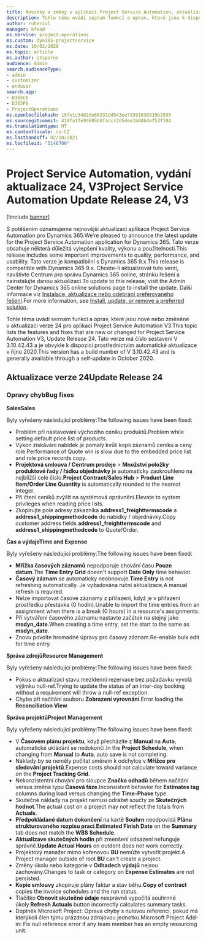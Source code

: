 ```yaml
---
title: Novinky a změny v aplikaci Project Service Automation, aktualizace verze 24, V3
description: Tohle téma uvádí seznam funkcí a oprav, které jsou k dispozici v Project Service Automation, aktualizace verze 24, V3.
author: ruhercul
manager: kfend
ms.service: project-operations
ms.custom: dyn365-projectservice
ms.date: 10/02/2020
ms.topic: article
ms.author: stsporen
audience: Admin
search.audienceType:
- admin
- customizer
- enduser
search.app:
- D365CE
- D365PS
- ProjectOperations
ms.openlocfilehash: 15fe1c3482de66331dd543ee73391638919b2595
ms.sourcegitcommit: 418fa1fe9d605b8faccc2d5dee1b04b4e753f194
ms.translationtype: HT
ms.contentlocale: cs-CZ
ms.lasthandoff: 02/10/2021
ms.locfileid: "5146700"
---
```

# <a name="project-service-automation-update-release-24-v3"></a><span data-ttu-id="1a792-103">Project Service Automation, vydání aktualizace 24, V3</span><span class="sxs-lookup"><span data-stu-id="1a792-103">Project Service Automation Update Release 24, V3</span></span>

[!include [banner](../includes/psa-now-project-operations.md)]

<span data-ttu-id="1a792-104">S potěšením oznamujeme nejnovější aktualizaci aplikace Project Service Automation pro Dynamics 365.</span><span class="sxs-lookup"><span data-stu-id="1a792-104">We’re pleased to announce the latest update for the Project Service Automation application for Dynamics 365.</span></span> <span data-ttu-id="1a792-105">Tato verze obsahuje některá důležitá vylepšení kvality, výkonu a použitelnosti.</span><span class="sxs-lookup"><span data-stu-id="1a792-105">This release includes some important improvements to quality, performance, and usability.</span></span> <span data-ttu-id="1a792-106">Tato verze je kompatibilní s Dynamics 365 9.x.</span><span class="sxs-lookup"><span data-stu-id="1a792-106">This release is compatible with Dynamics 365 9.x.</span></span> <span data-ttu-id="1a792-107">Chcete-li aktualizovat tuto verzi, navštivte Centrum pro správu Dynamics 365 online, stránku řešení a nainstalujte danou aktualizaci.</span><span class="sxs-lookup"><span data-stu-id="1a792-107">To update to this release, visit the Admin Center for Dynamics 365 online solutions page to install the update.</span></span> <span data-ttu-id="1a792-108">Další informace viz [Instalace, aktualizace nebo odebrání preferovaného řešení](https://docs.microsoft.com/power-platform/admin/install-remove-preferred-solution).</span><span class="sxs-lookup"><span data-stu-id="1a792-108">For more information, see [Install, update, or remove a preferred solution](https://docs.microsoft.com/power-platform/admin/install-remove-preferred-solution).</span></span>

<span data-ttu-id="1a792-109">Tohle téma uvádí seznam funkcí a oprav, které jsou nové nebo změněné v aktualizaci verze 24 pro aplikaci Project Service Automation V3.</span><span class="sxs-lookup"><span data-stu-id="1a792-109">This topic lists the features and fixes that are new or changed for Project Service Automation V3, Update Release 24.</span></span> <span data-ttu-id="1a792-110">Tato verze má číslo sestavení V 3.10.42.43 a je obvykle k dispozici prostřednictvím automatické aktualizace v říjnu 2020.</span><span class="sxs-lookup"><span data-stu-id="1a792-110">This version has a build number of V 3.10.42.43 and is generally available through a self-update in October 2020.</span></span>

## <a name="update-release-24"></a><span data-ttu-id="1a792-111">Aktualizace verze 24</span><span class="sxs-lookup"><span data-stu-id="1a792-111">Update Release 24</span></span>

### <a name="bug-fixes"></a><span data-ttu-id="1a792-112">Opravy chyb</span><span class="sxs-lookup"><span data-stu-id="1a792-112">Bug fixes</span></span>

<span data-ttu-id="1a792-113">**Sales**</span><span class="sxs-lookup"><span data-stu-id="1a792-113">**Sales**</span></span>

<span data-ttu-id="1a792-114">Byly vyřešeny následující problémy:</span><span class="sxs-lookup"><span data-stu-id="1a792-114">The following issues have been fixed:</span></span>

- <span data-ttu-id="1a792-115">Problém při nastavování výchozího ceníku produktů.</span><span class="sxs-lookup"><span data-stu-id="1a792-115">Problem while setting default price list of products.</span></span>
- <span data-ttu-id="1a792-116">Výkon získávání nabídek je pomalý kvůli kopii záznamů ceníku a ceny role.</span><span class="sxs-lookup"><span data-stu-id="1a792-116">Performance of Quote win is slow due to the embedded price list and role price records copy.</span></span>
- <span data-ttu-id="1a792-117">**Projektová smlouva / Centrum prodeje** > **Množství položky produktové řady / řádku objednávky** je automaticky zaokrouhleno na nejbližší celé číslo.</span><span class="sxs-lookup"><span data-stu-id="1a792-117">**Project Contract/Sales Hub** > **Product Line Item/Order Line Quantity** is automatically rounded to the nearest integer.</span></span>
- <span data-ttu-id="1a792-118">Při čtení ceníků zvýšit na systémová oprávnění.</span><span class="sxs-lookup"><span data-stu-id="1a792-118">Elevate to system privileges when reading price lists.</span></span>
- <span data-ttu-id="1a792-119">Zkopírujte pole adresy zákazníka **address1_freighttermscode** a **address1_shippingmethodcode** do nabídky / objednávky.</span><span class="sxs-lookup"><span data-stu-id="1a792-119">Copy customer address fields **address1_freighttermscode** and **address1_shippingmethodcode** to Quote/Order.</span></span> 


<span data-ttu-id="1a792-120">**Čas a výdaje**</span><span class="sxs-lookup"><span data-stu-id="1a792-120">**Time and Expense**</span></span>

<span data-ttu-id="1a792-121">Byly vyřešeny následující problémy:</span><span class="sxs-lookup"><span data-stu-id="1a792-121">The following issues have been fixed:</span></span>

- <span data-ttu-id="1a792-122">**Mřížka časových záznamů** nepodporuje chování času **Pouze datum**.</span><span class="sxs-lookup"><span data-stu-id="1a792-122">The **Time Entry Grid** doesn't support **Date Only** time behavior.</span></span>
- <span data-ttu-id="1a792-123">**Časový záznam** se automaticky neobnovuje.</span><span class="sxs-lookup"><span data-stu-id="1a792-123">**Time Entry** is not refreshing automatically.</span></span> <span data-ttu-id="1a792-124">Je vyžadována ruční aktualizace.</span><span class="sxs-lookup"><span data-stu-id="1a792-124">A manual refresh is required.</span></span>
- <span data-ttu-id="1a792-125">Nelze importovat časové záznamy z přiřazení, když je v přiřazení prostředku přestávka (0 hodin).</span><span class="sxs-lookup"><span data-stu-id="1a792-125">Unable to import the time entries from an assignment when there is a break (0 hours) in a resource's assignments.</span></span>
- <span data-ttu-id="1a792-126">Při vytváření časového záznamu nastavte začátek na stejný jako **msdyn_date**.</span><span class="sxs-lookup"><span data-stu-id="1a792-126">When creating a time entry, set the start to the same as **msdyn_date**.</span></span>
- <span data-ttu-id="1a792-127">Znovu povolte hromadné úpravy pro časový záznam.</span><span class="sxs-lookup"><span data-stu-id="1a792-127">Re-enable bulk edit for time entry.</span></span>

<span data-ttu-id="1a792-128">**Správa zdrojů**</span><span class="sxs-lookup"><span data-stu-id="1a792-128">**Resource Management**</span></span>

<span data-ttu-id="1a792-129">Byly vyřešeny následující problémy:</span><span class="sxs-lookup"><span data-stu-id="1a792-129">The following issues have been fixed:</span></span>

- <span data-ttu-id="1a792-130">Pokus o aktualizaci stavu mezidenní rezervace bez požadavku vyvolá výjimku null-ref.</span><span class="sxs-lookup"><span data-stu-id="1a792-130">Trying to update the status of an inter-day booking without a requirement will throw a null-ref exception.</span></span>
- <span data-ttu-id="1a792-131">Chyba při načítání souboru **Zobrazení vyrovnání**.</span><span class="sxs-lookup"><span data-stu-id="1a792-131">Error loading the **Reconciliation View**.</span></span>


<span data-ttu-id="1a792-132">**Správa projektů**</span><span class="sxs-lookup"><span data-stu-id="1a792-132">**Project Management**</span></span>

<span data-ttu-id="1a792-133">Byly vyřešeny následující problémy:</span><span class="sxs-lookup"><span data-stu-id="1a792-133">The following issues have been fixed:</span></span>

- <span data-ttu-id="1a792-134">V **Časovém plánu projektu**, když přecházíte z **Manual** na **Auto**, automatické ukládání se nedokončí.</span><span class="sxs-lookup"><span data-stu-id="1a792-134">In the **Project Schedule**, when changing from **Manual** to **Auto**, auto save is not completing.</span></span>
- <span data-ttu-id="1a792-135">Náklady by se neměly počítat směrem k odchylce v **Mřížce pro sledování projektů**.</span><span class="sxs-lookup"><span data-stu-id="1a792-135">Expense costs should not calculate toward variance on the **Project Tracking Grid**.</span></span>
- <span data-ttu-id="1a792-136">Nekonzistentní chování pro sloupce **Značka odhadů** během načítání versus změna typu **Časová fáze**.</span><span class="sxs-lookup"><span data-stu-id="1a792-136">Inconsistent behavior for **Estimates tag** columns during load versus changing the **Time-Phase** type.</span></span>
- <span data-ttu-id="1a792-137">Skutečné náklady na projekt nemusí odrážet součty ze **Skutečných hodnot**.</span><span class="sxs-lookup"><span data-stu-id="1a792-137">The actual cost on a project may not reflect the totals from **Actuals**.</span></span>
- <span data-ttu-id="1a792-138">**Předpokládané datum dokončení** na kartě **Souhrn** neodpovídá **Plánu strukturovaného rozpisu prací**.</span><span class="sxs-lookup"><span data-stu-id="1a792-138">**Estimated Finish Date** on the **Summary** tab does not match the **WBS Schedule**.</span></span>
- <span data-ttu-id="1a792-139">**Aktualizave skutečných hodin** při zmenšení odsazení nefunguje správně.</span><span class="sxs-lookup"><span data-stu-id="1a792-139">**Update Actual Hours** on outdent does not work correctly.</span></span>
- <span data-ttu-id="1a792-140">Projektový manažer mimo kořenovou **BU** nemůže vytvořit projekt.</span><span class="sxs-lookup"><span data-stu-id="1a792-140">A Project manager outside of root **BU** can't create a project.</span></span>
- <span data-ttu-id="1a792-141">Změny úkolu nebo kategorie v **Odhadech výdajů** nejsou zachovány.</span><span class="sxs-lookup"><span data-stu-id="1a792-141">Changes to task or category on **Expense Estimates** are not persisted.</span></span>
- <span data-ttu-id="1a792-142">**Kopie smlouvy** zkopíruje plány faktur a stav běhu.</span><span class="sxs-lookup"><span data-stu-id="1a792-142">**Copy of contract** copies the invoice schedules and the run status.</span></span>
- <span data-ttu-id="1a792-143">Tlačítko **Obnovit skutečné údaje** nesprávně vypočítá souhrnné úkoly.</span><span class="sxs-lookup"><span data-stu-id="1a792-143">**Refresh Actuals** button incorrectly calculates summary tasks.</span></span>
- <span data-ttu-id="1a792-144">Doplněk Microsoft Project: Oprava chyby s nulovou referencí, pokud má kterýkoli člen týmu prázdnou zdrojovou jednotku.</span><span class="sxs-lookup"><span data-stu-id="1a792-144">Microsoft Project Add-in: Fix null reference error if any team member has an empty resourcing unit.</span></span>

